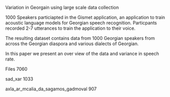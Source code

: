 Variation in Georgain using large scale data collection


1000 Speakers particiapted in the Gismet application, an application to train acoustic language models for Georgian speech recognition. Particpants recorded 2-7 utterances to train the application to their voice.

The resulting dataset contains data from 1000 Georgian speakers from across the Georgian diaspora and various dialects of Georgian.


In this paper we present an over view of the data and variance in speech rate.


Files
7060


sad_xar
1033


axla_ar_mcalia_da_sagamos_gadmoval
907
